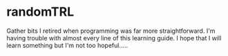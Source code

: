# randomTRL
Gather bits
I retired when programming was far more straightforward.
I'm having trouble with almost every line of this learning guide.
I hope that I will learn something but I'm not too hopeful.....
